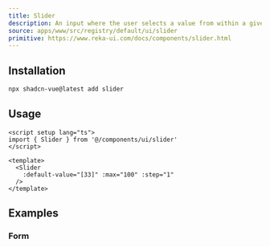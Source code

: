 ```yaml
---
title: Slider
description: An input where the user selects a value from within a given range.
source: apps/www/src/registry/default/ui/slider
primitive: https://www.reka-ui.com/docs/components/slider.html
---
```


<ComponentPreview name="SliderDemo" />

## Installation

```bash
npx shadcn-vue@latest add slider
```

## Usage

```vue
<script setup lang="ts">
import { Slider } from '@/components/ui/slider'
</script>

<template>
  <Slider
    :default-value="[33]" :max="100" :step="1"
  />
</template>
```

## Examples

### Form

<ComponentPreview name="SliderForm" />
